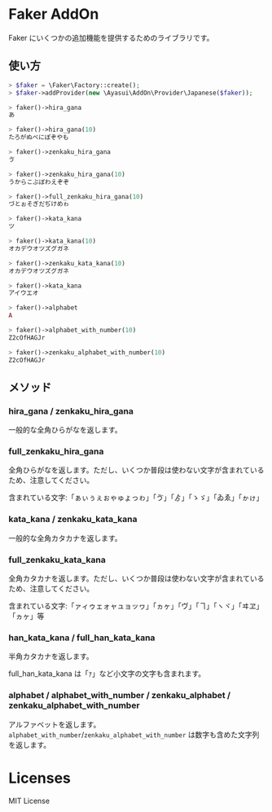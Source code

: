# Faker AddOn

Faker にいくつかの追加機能を提供するためのライブラリです。

## 使い方

```php
> $faker = \Faker\Factory::create();
> $faker->addProvider(new \Ayasui\AddOn\Provider\Japanese($faker));

> faker()->hira_gana
あ

> faker()->hira_gana(10)
たろがぬべにぽぞやも

> faker()->zenkaku_hira_gana
ゔ

> faker()->zenkaku_hira_gana(10)
うからこぶぼわえぞぞ

> faker()->full_zenkaku_hira_gana(10)
づとぉそぎだぢけめゎ

> faker()->kata_kana
ツ

> faker()->kata_kana(10)
オカデウオツズグガネ

> faker()->zenkaku_kata_kana(10)
オカデウオツズグガネ

> faker()->kata_kana
アイウエオ

> faker()->alphabet
A

> faker()->alphabet_with_number(10)
Z2cOfHAGJr

> faker()->zenkaku_alphabet_with_number(10)
Z2cOfHAGJr
```

## メソッド

### hira_gana / zenkaku_hira_gana

一般的な全角ひらがなを返します。

### full_zenkaku_hira_gana

全角ひらがなを返します。ただし、いくつか普段は使わない文字が含まれているため、注意してください。

含まれている文字:「ぁぃぅぇぉゃゅょっゎ」「ゔ」「ゟ」「ゝゞ」「ゐゑ」「ゕゖ」

### kata_kana / zenkaku_kata_kana

一般的な全角カタカナを返します。

### full_zenkaku_kata_kana

全角カタカナを返します。ただし、いくつか普段は使わない文字が含まれているため、注意してください。

含まれている文字:「ァィゥェォャュョッヮ」「ヵヶ」「ヴ」「ヿ」「ヽヾ」「ヰヱ」「ヵヶ」等

### han_kata_kana / full_han_kata_kana

半角カタカナを返します。

full_han_kata_kana は「ｧ」など小文字の文字も含まれます。

### alphabet / alphabet_with_number / zenkaku_alphabet / zenkaku_alphabet_with_number

アルファベットを返します。`alphabet_with_number`/`zenkaku_alphabet_with_number` は数字も含めた文字列を返します。


# Licenses

MIT License
